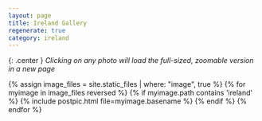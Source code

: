 ```yaml
---
layout: page
title: Ireland Gallery
regenerate: true
category: ireland
---
```

{: .center }
*Clicking on any photo will load the full-sized, zoomable version in a new page*

{% assign image_files = site.static_files | where: "image", true %}
{% for myimage in image_files reversed %}
  {% if myimage.path contains 'ireland' %}
  {% include postpic.html file=myimage.basename %}
  {% endif %}
{% endfor %}
